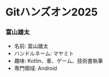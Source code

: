 # Gitハンズオン2025

<!--このファイルを編集してadd, commit, pushなどの操作をしてみよう！ -->
<!-- 内容は自由に編集してOK！ -->

### 富山雄太

- 名前: 富山雄太
- ハンドルネーム: マヤミト
- 趣味: Kotlin、車、ゲーム、技術書執筆
- 専門領域: Android
